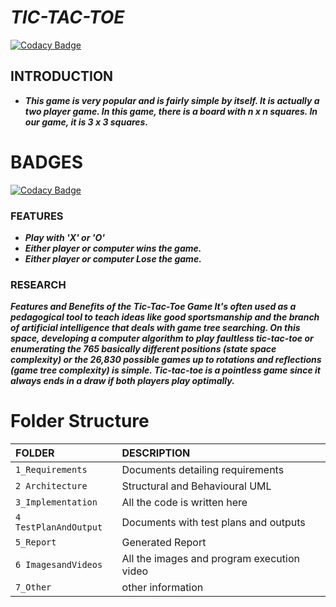 # ***TIC-TAC-TOE***

[![Codacy Badge](https://app.codacy.com/project/badge/Grade/4df92110fc544e1b8af7f3c2368c435c)](https://www.codacy.com/gh/Vishvaraguls/M1_Game_TIC-TAC-TOE/dashboard?utm_source=github.com&amp;utm_medium=referral&amp;utm_content=Vishvaraguls/M1_Game_TIC-TAC-TOE&amp;utm_campaign=Badge_Grade)

## INTRODUCTION
* ***This game is very popular and is fairly simple by itself. It is actually a two player game. In this game, there is a board with n x n squares. In our game, it is 3 x 3 squares.*** 
# BADGES
[![Codacy Badge](https://app.codacy.com/project/badge/Grade/a770c3b1fa184ffe8cbfbcb919bb8ef2)](https://www.codacy.com/gh/Vishvaraguls/M1_Game_TIC-TAC-TOE/dashboard?utm_source=github.com&amp;utm_medium=referral&amp;utm_content=Vishvaraguls/M1_Game_TIC-TAC-TOE&amp;utm_campaign=Badge_Grade)
### FEATURES 
* ***Play with 'X' or 'O'***
* ***Either player or computer wins the game.***
* ***Either player or computer Lose the game.***
### RESEARCH
***Features and Benefits of the Tic-Tac-Toe Game It's often used as a pedagogical tool to teach ideas like good sportsmanship and the branch of artificial intelligence that deals with game tree searching. On this space, developing a computer algorithm to play faultless tic-tac-toe or enumerating the 765 basically different positions (state space complexity) or the 26,830 possible games up to rotations and reflections (game tree complexity) is simple. Tic-tac-toe is a pointless game since it always ends in a draw if both players play optimally.***
# Folder Structure
|FOLDER|DESCRIPTION|
|:-----|:----------|
|`1_Requirements`|Documents detailing requirements|
|`2 Architecture`|Structural and Behavioural UML|
|`3_Implementation`|All the code is written here|
|`4 TestPlanAndOutput`|Documents with test plans and outputs|
|`5_Report`|Generated Report|
|`6 ImagesandVideos`|All the images and program execution video|
|`7_Other`|other information|
